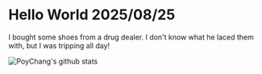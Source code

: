 # Hello World 2025/08/25

I bought some shoes from a drug dealer. I don't know what he laced them with, but I was tripping all day!

![PoyChang's github stats](https://github-readme-stats.vercel.app/api?username=poychang&show_icons=true&theme=dracula)
